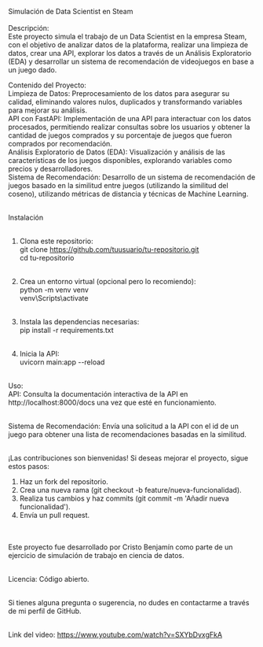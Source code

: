 Simulación de Data Scientist en Steam<br><br>
Descripción:<br>
Este proyecto simula el trabajo de un Data Scientist en la empresa Steam, con el objetivo de analizar datos de la 
plataforma, realizar una limpieza de datos, crear una API, explorar los datos a través de un Análisis Exploratorio (EDA) y 
desarrollar un sistema de recomendación de videojuegos en base a un juego dado.

Contenido del Proyecto:<br>
Limpieza de Datos: Preprocesamiento de los datos para asegurar su calidad, eliminando valores nulos, duplicados y 
transformando variables para mejorar su análisis.<br>
API con FastAPI: Implementación de una API para interactuar con los datos procesados, permitiendo realizar consultas sobre
los usuarios y obtener la cantidad de juegos comprados y su porcentaje de juegos que fueron comprados por recomendación.<br>
Análisis Exploratorio de Datos (EDA): Visualización y análisis de las características de los juegos disponibles,
explorando variables como precios y desarrolladores.<br>
Sistema de Recomendación: Desarrollo de un sistema de recomendación de juegos basado en la similitud entre juegos
(utilizando la similitud del coseno), utilizando métricas de distancia y técnicas de Machine Learning.<br><br>

Instalación<br><br>

1. Clona este repositorio:  <br>
git clone https://github.com/tuusuario/tu-repositorio.git <br>
cd tu-repositorio <br><br>

2. Crea un entorno virtual (opcional pero lo recomiendo): <br>
python -m venv venv  <br>
venv\Scripts\activate  <br><br>


3. Instala las dependencias necesarias:  <br>
pip install -r requirements.txt  <br><br>

4. Inicia la API: <br>
uvicorn main:app --reload <br><br>

Uso:  <br>
API: Consulta la documentación interactiva de la API en http://localhost:8000/docs una vez que esté en funcionamiento. <br><br>

Sistema de Recomendación: Envía una solicitud a la API con el id de un juego para obtener una lista de
recomendaciones basadas en la similitud.  <br><br>

¡Las contribuciones son bienvenidas! Si deseas mejorar el proyecto, sigue estos pasos:<br>

1. Haz un fork del repositorio.<br>
2. Crea una nueva rama (git checkout -b feature/nueva-funcionalidad).<br>
3. Realiza tus cambios y haz commits (git commit -m 'Añadir nueva funcionalidad').<br>
4. Envía un pull request.<br><br><br>

Este proyecto fue desarrollado por Cristo Benjamín como parte de un ejercicio de simulación de 
trabajo en ciencia de datos. <br><br>

Licencia: Código abierto. <br><br>

Si tienes alguna pregunta o sugerencia, no dudes en contactarme a través de mi perfil de GitHub. <br><br>


Link del video: https://www.youtube.com/watch?v=SXYbDvxgFkA

